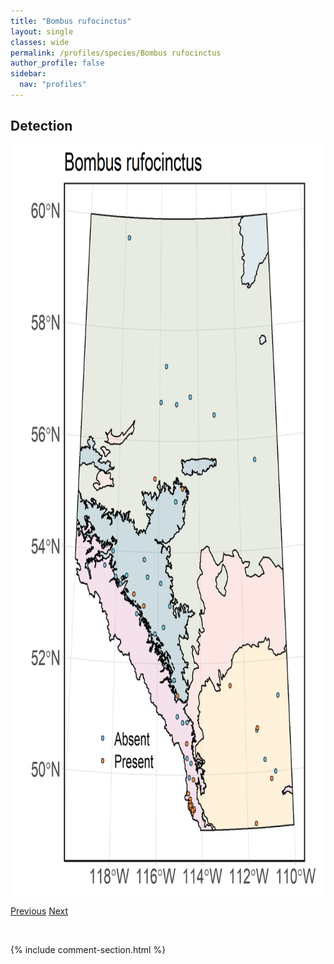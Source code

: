 ```yaml
---
title: "Bombus rufocinctus"
layout: single
classes: wide
permalink: /profiles/species/Bombus rufocinctus
author_profile: false
sidebar:
  nav: "profiles"
---
```


<h2>Detection</h2>

<a href="/assets/figures/species/Bombus rufocinctus/range-map.png">
<img src="/assets/figures/species/Bombus rufocinctus/range-map.png" height = "1200" width = "800">
</a>

<a href="/profiles/species/Bombus polaris" class="pagination--pager" title="PreviousName">Previous</a> <a href="/profiles/species/Bombus sandersoni" class="pagination--pager" title="NextName">Next</a>

<p>&nbsp;</p>

{% include comment-section.html %}
